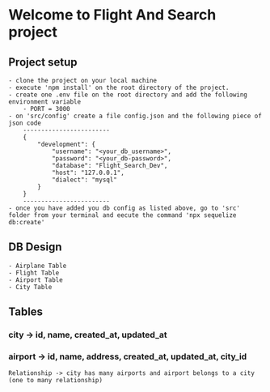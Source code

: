 # Welcome to Flight And Search project
## Project setup
    - clone the project on your local machine
    - execute 'npm install' on the root directory of the project.
    - create one .env file on the root directory and add the following environment variable
        - PORT = 3000
    - on 'src/config' create a file config.json and the following piece of json code
        ------------------------
        {
            "development": {
                "username": "<your_db_username>",
                "password": "<your_db-password>",
                "database": "Flight_Search_Dev",
                "host": "127.0.0.1",
                "dialect": "mysql"
            }
        }
        ------------------------
    - once you have added you db config as listed above, go to 'src' folder from your terminal and eecute the command 'npx sequelize db:create'
## DB Design
    - Airplane Table
    - Flight Table
    - Airport Table
    - City Table
## Tables
### city -> id, name, created_at, updated_at
### airport -> id, name, address, created_at, updated_at, city_id
    Relationship -> city has many airports and airport belongs to a city (one to many relationship)